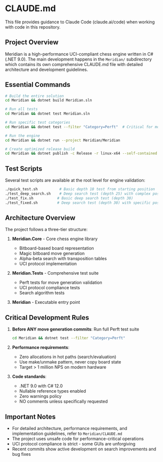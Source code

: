 # CLAUDE.md

This file provides guidance to Claude Code (claude.ai/code) when working with code in this repository.

## Project Overview

Meridian is a high-performance UCI-compliant chess engine written in C# (.NET 9.0). The main development happens in the `Meridian/` subdirectory which contains its own comprehensive CLAUDE.md file with detailed architecture and development guidelines.

## Essential Commands

```bash
# Build the entire solution
cd Meridian && dotnet build Meridian.sln

# Run all tests
cd Meridian && dotnet test Meridian.sln

# Run specific test categories
cd Meridian && dotnet test --filter "Category=Perft"  # Critical for move generation changes

# Run the engine
cd Meridian && dotnet run --project Meridian/Meridian

# Create optimized release build
cd Meridian && dotnet publish -c Release -r linux-x64 --self-contained
```

## Test Scripts

Several test scripts are available at the root level for engine validation:

```bash
./quick_test.sh          # Basic depth 10 test from starting position
./test_deep_search.sh    # Deep search test (depth 25) with complex position
./test_fix.sh           # Basic deep search test (depth 30)
./test_fixed.sh         # Deep search test (depth 30) with specific position
```

## Architecture Overview

The project follows a three-tier structure:

1. **Meridian.Core** - Core chess engine library
   - Bitboard-based board representation
   - Magic bitboard move generation
   - Alpha-beta search with transposition tables
   - UCI protocol implementation

2. **Meridian.Tests** - Comprehensive test suite
   - Perft tests for move generation validation
   - UCI protocol compliance tests
   - Search algorithm tests

3. **Meridian** - Executable entry point

## Critical Development Rules

1. **Before ANY move generation commits**: Run full Perft test suite
   ```bash
   cd Meridian && dotnet test --filter "Category=Perft"
   ```

2. **Performance requirements**: 
   - Zero allocations in hot paths (search/evaluation)
   - Use make/unmake pattern, never copy board state
   - Target > 1 million NPS on modern hardware

3. **Code standards**:
   - .NET 9.0 with C# 12.0
   - Nullable reference types enabled
   - Zero warnings policy
   - NO comments unless specifically requested

## Important Notes

- For detailed architecture, performance requirements, and implementation guidelines, refer to `Meridian/CLAUDE.md`
- The project uses unsafe code for performance-critical operations
- UCI protocol compliance is strict - some GUIs are unforgiving
- Recent commits show active development on search improvements and bug fixes